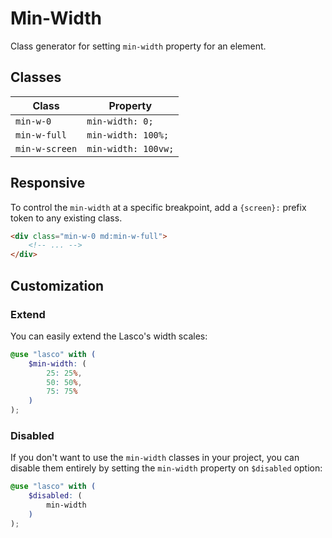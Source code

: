 # Min-Width

Class generator for setting `min-width` property for an element.

## Classes

| Class          | Property            |
|----------------|---------------------|
| `min-w-0`      | `min-width: 0;`     |
| `min-w-full`   | `min-width: 100%;`  |
| `min-w-screen` | `min-width: 100vw;` |

## Responsive

To control the `min-width` at a specific breakpoint, add a `{screen}:` prefix token to any existing class.

```html
<div class="min-w-0 md:min-w-full">
    <!-- ... -->
</div>
```

## Customization

### Extend

You can easily extend the Lasco's width scales:

```scss
@use "lasco" with (
    $min-width: (
        25: 25%,
        50: 50%,
        75: 75%
    )
);
```

### Disabled

If you don't want to use the `min-width` classes in your project, you can disable them entirely by setting
the `min-width` property on `$disabled` option:

```scss
@use "lasco" with (
    $disabled: (
        min-width
    )
);
```
